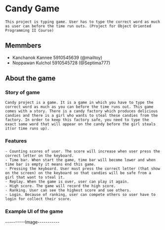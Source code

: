 # **Candy Game**
	This project is typing game. User has to type the correct word as much as user can before the time run outs. (Project for Object Oriented Programming II Course)

## **Memmbers**
- Kanchanok Kannee 5910545639 (@mailtoy)
- Noppawan Kulchol 5910545728 (@Septima777)

## **About the game**

### **Story of game**
	Candy project is a game. It is a game in which you have to type the correct word as much as you can before the time runs out. This game comes with a story. There is a candy factory which produces delicious candies and there is a girl who wants to steal these candies from the factory. In order to keep this factory safe, you need to type the exact same word that will appear on the candy before the girl steals it(or time runs up).

### **Features**
	- Counting scores of user. The score will increase when user press the correct letter on the keyboard.
	- Time bar. When start the game, time bar will become lower and when time bar is empty it means end this game. 
	- Pressing the keyboard. User must press the correct letter (that show on the screen) on the keyboard so that candies will be safe from a girl that want to steal it.
	- Replay. When the game is over, user can play it again.
	- High score. The game will record the high score.
	- Ranking. User can see the highest score and see others.
	- Login. Because of ranking, user can compete others so user have to login for collect their score.

### **Example UI of the game**
----------Image-----------
